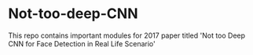 # Not-too-deep-CNN
This repo contains important modules for 2017 paper titled 'Not too Deep CNN for Face Detection in Real Life Scenario'
